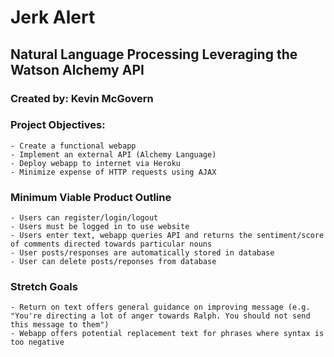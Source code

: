 # Jerk Alert
## Natural Language Processing Leveraging the Watson Alchemy API

### Created by: Kevin McGovern

### Project Objectives:
    - Create a functional webapp
    - Implement an external API (Alchemy Language)
    - Deploy webapp to internet via Heroku
    - Minimize expense of HTTP requests using AJAX

### Minimum Viable Product Outline
    - Users can register/login/logout
    - Users must be logged in to use website
    - Users enter text, webapp queries API and returns the sentiment/score of comments directed towards particular nouns
    - User posts/responses are automatically stored in database
    - User can delete posts/reponses from database

### Stretch Goals
    - Return on text offers general guidance on improving message (e.g. "You're directing a lot of anger towards Ralph. You should not send this message to them")
    - Webapp offers potential replacement text for phrases where syntax is too negative